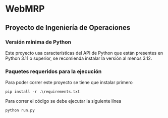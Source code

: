 # WebMRP

## Proyecto de Ingeniería de Operaciones

### Versión mínima de Python
Este proyecto usa características del API de Python que están presentes en Python 3.11 o superior, 
se recomienda instalar la versión al menos 3.12.

### Paquetes requeridos para la ejecución
Para poder correr este proyecto se tiene que instalar primero
```
pip install -r .\requirements.txt
```


Para correr el código se debe ejecutar la siguiente línea
```Python
python run.py
```
